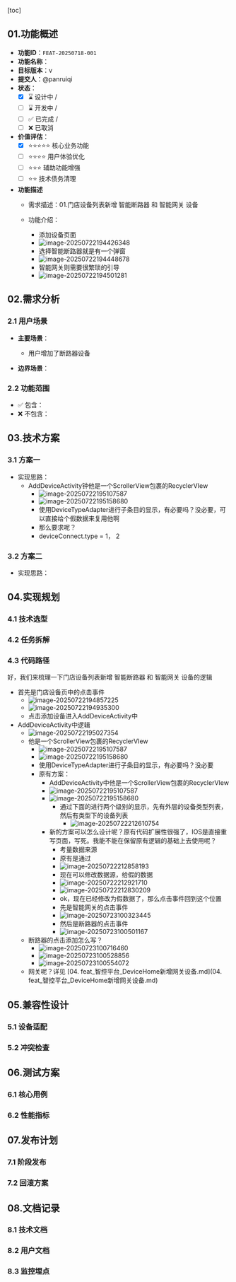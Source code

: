 [toc]

## 01.功能概述

- **功能ID**：`FEAT-20250718-001`  
- **功能名称**：
- **目标版本**：v
- **提交人**：@panruiqi  
- **状态**：
  - [x] ⌛ 设计中 /
  - [ ] ⌛ 开发中 / 
  - [ ] ✅ 已完成 / 
  - [ ] ❌ 已取消  
- **价值评估**：  
  - [x] ⭐⭐⭐⭐⭐ 核心业务功能  
  - [ ] ⭐⭐⭐⭐ 用户体验优化  
  - [ ] ⭐⭐⭐ 辅助功能增强  
  - [ ] ⭐⭐ 技术债务清理  
- **功能描述** 
  - 需求描述：01.门店设备列表新增 智能断路器 和 智能网关 设备

  - 功能介绍：

    - 添加设备页面
    - ![image-20250722194426348](../../_pic_/image-20250722194426348.png)
    - 选择智能断路器就是有一个弹窗
    - ![image-20250722194448678](../../_pic_/image-20250722194448678.png)
    - 智能网关则需要很繁琐的引导
    - ![image-20250722194501281](../../_pic_/image-20250722194501281.png)

    

## 02.需求分析

### 2.1 用户场景

- **主要场景**：  

  - 用户增加了断路器设备

- **边界场景**：  

### 2.2 功能范围

- ✅ 包含：
- ❌ 不包含：

## 03.技术方案

### 3.1 方案一

- 实现思路：
  - AddDeviceActivity钟他是一个ScrollerView包裹的RecyclerVIew
    - ![image-20250722195107587](../../_pic_/image-20250722195107587.png)
    - ![image-20250722195158680](../../_pic_/image-20250722195158680.png)
    - 使用DeviceTypeAdapter进行子条目的显示，有必要吗？没必要，可以直接给个假数据来复用他啊
    - 那么要求呢？
    - deviceConnect.type = 1， 2

### 3.2 方案二

- 实现思路：



## 04.实现规划

### 4.1 技术选型



### 4.2 任务拆解



### 4.3 代码路径

好，我们来梳理一下门店设备列表新增 智能断路器 和 智能网关 设备的逻辑

- 首先是门店设备页中的点击事件
  - ![image-20250722194857225](../../_pic_/image-20250722194857225.png)
  - ![image-20250722194935300](../../_pic_/image-20250722194935300.png)
  - 点击添加设备进入AddDeviceActivity中
- AddDeviceActivity中逻辑
  - ![image-20250722195027354](../../_pic_/image-20250722195027354.png)
  - 他是一个ScrollerView包裹的RecyclerVIew
    - ![image-20250722195107587](../../_pic_/image-20250722195107587.png)
    - ![image-20250722195158680](../../_pic_/image-20250722195158680.png)
    - 使用DeviceTypeAdapter进行子条目的显示，有必要吗？没必要
    - 原有方案：
      - AddDeviceActivity中他是一个ScrollerView包裹的RecyclerVIew
      - ![image-20250722195107587](../../_pic_/image-20250722195107587.png)
      - ![image-20250722195158680](../../_pic_/image-20250722195158680.png)
        - 通过下面的进行两个级别的显示，先有外层的设备类型列表，然后有类型下的设备列表
          - ![image-20250722212610754](../../_pic_/image-20250722212610754.png)
      - 新的方案可以怎么设计呢？原有代码扩展性很强了，IOS是直接重写页面，写死。我能不能在保留原有逻辑的基础上去使用呢？
        - 考量数据来源
        - 原有是通过
        - ![image-20250722212858193](../../_pic_/image-20250722212858193.png)
        - 现在可以修改数据源，给假的数据
        - ![image-20250722212921710](../../_pic_/image-20250722212921710.png)
        - ![image-20250722212830209](../../_pic_/image-20250722212830209.png)
        - ok，现在已经修改为假数据了，那么点击事件回到这个位置
        - 先是智能网关的点击事件
        - ![image-20250723100323445](../../_pic_/image-20250723100323445.png)
        - 然后是断路器的点击事件
        - ![image-20250723100501167](../../_pic_/image-20250723100501167.png)
  - 断路器的点击添加怎么写？
    - ![image-20250723100716460](../../_pic_/image-20250723100716460.png)
    - ![image-20250723100528856](../../_pic_/image-20250723100528856.png)
    - ![image-20250723100554072](../../_pic_/image-20250723100554072.png)
  - 网关呢？详见  [04. feat_智控平台_DeviceHome新增网关设备.md](04. feat_智控平台_DeviceHome新增网关设备.md) 

## 05.兼容性设计

### 5.1 设备适配



### 5.2 冲突检查



## 06.测试方案

### 6.1 核心用例



### 6.2 性能指标



## 07.发布计划

### 7.1 阶段发布



### 7.2 回滚方案



## 08.文档记录

### 8.1 技术文档



### 8.2 用户文档



### 8.3 监控埋点



